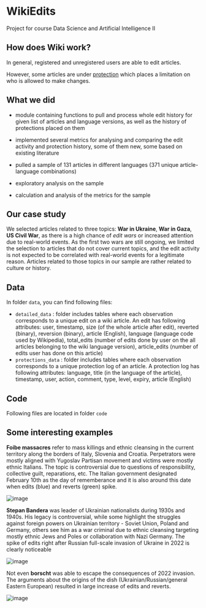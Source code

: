 # WikiEdits

Project for course Data Science and Artificial Intelligence II


## How does Wiki work?

In general, registered and unregistered users are able to edit articles.

However, some articles are under [protection](https://en.wikipedia.org/wiki/Wikipedia:Protection_policy) which places a limitation on who is allowed to make changes.

## What we did

- module containing functions to pull and process whole edit history for given list of articles and language versions, as well as the history of protections placed on them

- implemented several metrics for analysing and comparing the edit activity and protection history, some of them new, some based on existing literature

- pulled a sample of 131 articles in different languages (371 unique article-language combinations)

- exploratory analysis on the sample

- calculation and analysis of the metrics for the sample

## Our case study

We selected articles related to three topics: **War in Ukraine**, **War in Gaza**, **US Civil War**, as there is a high chance of *edit wars* or increased attention due to real-world events. As the first two wars are still ongoing, we limited the selection to articles that do not cover current topics, and the edit activity is not expected to be correlated with real-world events for a legitimate reason. Articles related to those topics in our sample are rather related to culture or history.

## Data

In folder `data`, you can find following files:

- `detailed_data` : folder includes tables where each observation corresponds to a unique edit on a wiki article. An edit has following attributes: user, timestamp, size (of the whole article after edit), reverted (binary), reversion (binary), article (English), language (language code used by Wikipedia), total_edits (number of edits done by user on the all articles belonging to the wiki language version), article_edits (number of edits user has done on this article)
- `protections_data` : folder includes tables where each observation corresponds to a unique protection log of an article. A protection log has following attributes: language, title (in the language of the article), timestamp, user, action, comment, type, level, expiry, article (English)

## Code

Following files are located in folder `code`

## Some interesting examples

**Foibe massacres** refer to mass killings and ethnic cleansing in the current territory along the borders of Italy, Slovenia and Croatia. Perpetrators were mostly aligned with Yugoslav Partisan movement and victims were mostly ethnic Italians. The topic is controversial due to questions of responsibility, collective guilt, reparations, etc. The Italian government designated February 10th as the day of rememberance and it is also around this date when edits (blue) and reverts (green) spike.

![image](https://github.com/Rrisko/WikiEdits/assets/115427248/01bd266d-4a0d-4382-8e9d-6afb07afd48a)

**Stepan Bandera** was leader of Ukrainian nationalists during 1930s and 1940s. His legacy is controversial, while some highlight the struggles against foreign powers on Ukrainian territory - Soviet Union, Poland and Germany, others see him as a war criminal due to ethnic cleansing targeting mostly ethnic Jews and Poles or collaboration with Nazi Germany. The spike of edits right after Russian full-scale invasion of Ukraine in 2022 is clearly noticeable

![image](https://github.com/Rrisko/WikiEdits/assets/115427248/0a907658-84b8-4864-b48e-8806a4d1a5e5)

Not even **borscht** was able to escape the consequences of 2022 invasion. The arguments about the origins of the dish (Ukrainian/Russian/general Eastern European) resulted in large increase of edits and reverts.

![image](https://github.com/Rrisko/WikiEdits/assets/115427248/66a7d260-732c-48d4-bc09-5081f100851f)

